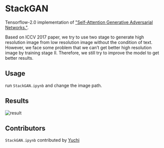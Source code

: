 # StackGAN
Tensorflow-2.0 implementation of ["Self-Attention Generative Adversarial Networks."](https://arxiv.org/abs/1805.08318).

Based on ICCV 2017 paper, we try to use two stage to generate high resolution image from low resolution image without the condition of text. However, we face some problem that we can’t get better high resolution image by training stage II. Therefore, we still try to improve the model to get better results. 

## Usage

run `StackGAN.ipynb` and change the image path.

## Results

![result](../assets/stack_result.jpg)


## Contributors
`StackGAN.ipynb` contributed by [Yuchi](https://github.com/yuchil)